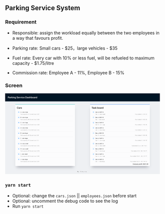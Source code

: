 ## Parking Service System

### Requirement

- Responsible: assign the workload equally between the two employees in a way that favours profit.

- Parking rate: Small cars - $25，large vehicles - $35
- Fuel rate: Every car with 10% or less fuel, will be refueled to maximum capacity - $1.75/litre
- Commission rate: Employee A - 11%, Employee B - 15%

### Screen

![screen capture](./public/parkingSystem.png)

### `yarn start`

- Optional: change the `cars.json` || `employees.json` before start
- Optional: uncomment the debug code to see the log
- Run `yarn start`
